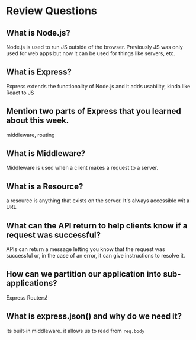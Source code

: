 # Review Questions

## What is Node.js?

Node.js is used to run JS outside of the browser. Previously JS was only used for web apps but now it can be used for things like servers, etc.

## What is Express?

Express extends the functionality of Node.js and it adds usability, kinda like React to JS

## Mention two parts of Express that you learned about this week.

middleware, routing

## What is Middleware?

Middleware is used when a client makes a request  to a server.

## What is a Resource?

a resource is anything that exists on the server. It's always accessible wit a URL

## What can the API return to help clients know if a request was successful?

APIs can return a message letting you know that the request was successful or, in the case of an error, it can give instructions to resolve it.

## How can we partition our application into sub-applications?

Express Routers!

## What is express.json() and why do we need it?
its built-in middleware. it allows us to read from `req.body`